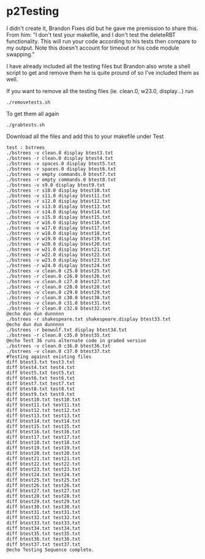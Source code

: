 # p2Testing

I didn't create it, Brandon Fixes did but he gave me premission to share this.
From him: "I don't test your makefile, and I don't test the deleteRBT functionality. This will run your code according to his tests then compare to my output. Note this doesn't account for timeout or his code module swapping."

I have already included all the testing files but Brandon also wrote a shell script to get and remove them he is quite pround of so I've included them as well.

If you want to remove all the testing files (ie. clean.0, w23.0, display...) run
```
./removetests.sh
```
To get them all again
```
./grabtests.sh
```

Download all the files and add this to your makefile under Test

	test : bstrees
	./bstrees -v clean.0 display btest3.txt
	./bstrees -r clean.0 display btest4.txt
	./bstrees -v spaces.0 display btest5.txt
	./bstrees -r spaces.0 display btest6.txt
	./bstrees -v empty commands.0 btest7.txt
	./bstrees -r empty commands.0 btest8.txt
	./bstrees -v s9.0 display btest9.txt
	./bstrees -r s10.0 display btest10.txt
	./bstrees -v s11.0 display btest11.txt
	./bstrees -r s12.0 display btest12.txt
	./bstrees -v s13.0 display btest13.txt
	./bstrees -r s14.0 display btest14.txt
	./bstrees -v s15.0 display btest15.txt
	./bstrees -r w16.0 display btest16.txt
	./bstrees -v w17.0 display btest17.txt
	./bstrees -r w18.0 display btest18.txt
	./bstrees -v w19.0 display btest19.txt
	./bstrees -r w20.0 display btest20.txt
	./bstrees -v w21.0 display btest21.txt
	./bstrees -r w22.0 display btest22.txt
	./bstrees -v w23.0 display btest23.txt
	./bstrees -r w24.0 display btest24.txt
	./bstrees -v clean.0 c25.0 btest25.txt
	./bstrees -r clean.0 c26.0 btest26.txt
	./bstrees -v clean.0 c27.0 btest27.txt
	./bstrees -r clean.0 c28.0 btest28.txt
	./bstrees -v clean.0 c29.0 btest29.txt
	./bstrees -r clean.0 c30.0 btest30.txt
	./bstrees -v clean.0 c31.0 btest31.txt
	./bstrees -r clean.0 c32.0 btest32.txt
	@echo dun dun dunnnnn
	./bstrees -r shakespeare.txt shakespeare.display btest33.txt
	@echo dun dun dunnnnn
	./bstrees -r beowulf.txt display btest34.txt
	./bstrees -r clean.0 c35.0 btest35.txt
	@echo Test 36 runs alternate code in graded version
	./bstrees -v clean.0 c36.0 btest36.txt
	./bstrees -v clean.0 c37.0 btest37.txt
	#Testing against existing files
	diff btest3.txt test3.txt
	diff btest4.txt test4.txt
	diff btest5.txt test5.txt
	diff btest6.txt test6.txt
	diff btest7.txt test7.txt
	diff btest8.txt test8.txt
	diff btest9.txt test9.txt
	diff btest10.txt test10.txt
	diff btest11.txt test11.txt
	diff btest12.txt test12.txt
	diff btest13.txt test13.txt
	diff btest14.txt test14.txt
	diff btest15.txt test15.txt
	diff btest16.txt test16.txt
	diff btest17.txt test17.txt
	diff btest18.txt test18.txt
	diff btest19.txt test19.txt
	diff btest20.txt test20.txt
	diff btest21.txt test21.txt
	diff btest22.txt test22.txt
	diff btest23.txt test23.txt
	diff btest24.txt test24.txt
	diff btest25.txt test25.txt
	diff btest26.txt test26.txt
	diff btest27.txt test27.txt
	diff btest28.txt test28.txt
	diff btest29.txt test29.txt
	diff btest30.txt test30.txt
	diff btest31.txt test31.txt
	diff btest32.txt test32.txt
	diff btest33.txt test33.txt
	diff btest34.txt test34.txt
	diff btest35.txt test35.txt
	diff btest36.txt test36.txt
	diff btest37.txt test37.txt
	@echo Testing Sequence complete.
